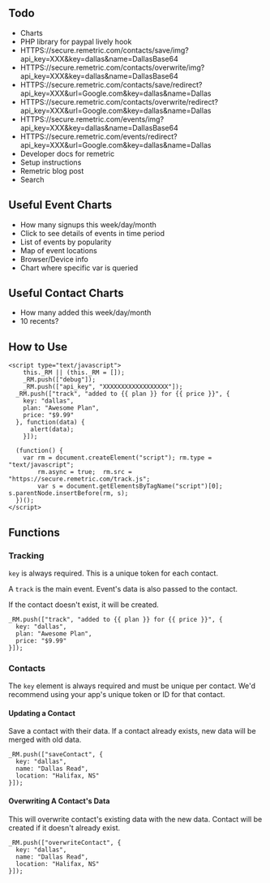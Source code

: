 ## Todo

- Charts
- PHP library for paypal lively hook
- HTTPS://secure.remetric.com/contacts/save/img?api_key=XXX&key=dallas&name=DallasBase64
- HTTPS://secure.remetric.com/contacts/overwrite/img?api_key=XXX&key=dallas&name=DallasBase64
- HTTPS://secure.remetric.com/contacts/save/redirect?api_key=XXX&url=Google.com&key=dallas&name=Dallas
- HTTPS://secure.remetric.com/contacts/overwrite/redirect?api_key=XXX&url=Google.com&key=dallas&name=Dallas
- HTTPS://secure.remetric.com/events/img?api_key=XXX&key=dallas&name=DallasBase64
- HTTPS://secure.remetric.com/events/redirect?api_key=XXX&url=Google.com&key=dallas&name=Dallas
- Developer docs for remetric
- Setup instructions
- Remetric blog post
- Search

## Useful Event Charts

- How many signups this week/day/month
- Click to see details of events in time period
- List of events by popularity
- Map of event locations
- Browser/Device info
- Chart where specific var is queried

## Useful Contact Charts

- How many added this week/day/month
- 10 recents?

## How to Use

```
<script type="text/javascript">
	this._RM || (this._RM = []);
	_RM.push(["debug"]);
	_RM.push(["api_key", "XXXXXXXXXXXXXXXXXX"]);
  _RM.push(["track", "added to {{ plan }} for {{ price }}", {
    key: "dallas",
    plan: "Awesome Plan",
    price: "$9.99"
  }, function(data) {
	  alert(data);
	}]);
	
  (function() {
    var rm = document.createElement("script"); rm.type = "text/javascript";
		rm.async = true;  rm.src = "https://secure.remetric.com/track.js";
		var s = document.getElementsByTagName("script")[0]; s.parentNode.insertBefore(rm, s);
  })();
</script>
```


## Functions

### Tracking

`key` is always required. This is a unique token for each contact.

A `track` is the main event. Event's data is also passed to the contact.

If the contact doesn't exist, it will be created.

```
_RM.push(["track", "added to {{ plan }} for {{ price }}", {
  key: "dallas",
  plan: "Awesome Plan",
  price: "$9.99"
}]);
```

### Contacts

The `key` element is always required and must be unique per contact. We'd recommend using your app's unique token or ID for that contact.

#### Updating a Contact

Save a contact with their data. If a contact already exists, new data will be merged with old data.

```
_RM.push(["saveContact", {
  key: "dallas",
  name: "Dallas Read",
  location: "Halifax, NS"
}]);
```

#### Overwriting A Contact's Data

This will overwrite contact's existing data with the new data. Contact will be created if it doesn't already exist.

```
_RM.push(["overwriteContact", {
  key: "dallas",
  name: "Dallas Read",
  location: "Halifax, NS"
}]);
```